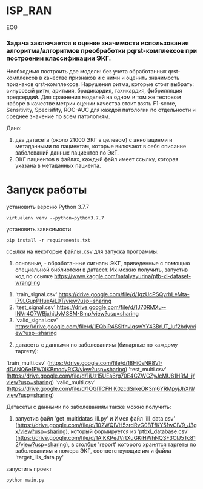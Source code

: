 # ISP_RAN
ECG
### Задача заключается в оценке значимости использования алгоритма/алгоритмов преобработки pqrst-комплексов при построении классификации ЭКГ.
Необходимо построить две модели: без учета обработанных qrst-комплексов в качестве признаков и с ними и оценить значимость признаков qrst-комплексов.
Нарушения ритма, которые стоит выбрать: синусовый ритм, аритмия, брадикардия, тахикардия, фибрилляция предсердий. 
Для сравнения моделей на одном и том же тестовом наборе в качестве метрик оценки качества стоит взять F1-score, Sensitivity, Specisifity, ROC-AUC для каждой патологии по отдельности и среднее значение по всем патологиям.

Дано:
1) два датасета (около 21000 ЭКГ в целевом) с аннотациями и метаданными по пациентам, которые включают в себя описание заболеваний данных пациентов по ЭкГ.
2) ЭКГ пациентов в файлах, каждый файл имеет ссылку, которая указана в метаданных пациента.


# Запуск работы
установить версию Python 3.7.7 
```
virtualenv venv --python=python3.7.7
```
установить зависимости
```
pip install -r requirements.txt
```
ссылки на некоторые файлы .csv для запуска программы:
1. основные, - обработанные сигналы ЭКГ, приведенные с помощью специальной библиотеки в датасет.
Их можно получить, запустив код по ссылке https://www.kaggle.com/natalyayurina/ptb-xl-dataset-wrangling

1) 'train_signal.csv'
https://drive.google.com/file/d/1gzUcPSQyrhLeMta-i79LGupPHueAiL9T/view?usp=sharing
2) 'test_signal.csv'
https://drive.google.com/file/d/1J70RMXu--lNVr4O7WBjxhjUyMS8M-Bmp/view?usp=sharing
3) 'valid_signal.csv'
https://drive.google.com/file/d/1EQbiR4SSlfnviqswYY43BrUT_luf2bdy/view?usp=sharing

2. датасеты с данными по заболеваниям (бинарные по каждому таргету): 

'train_multi.csv' (https://drive.google.com/file/d/18Hi0sNR8VI-dDANQ6e1EW0IKBmodyRX3/view?usp=sharing)
'test_multi.csv' (https://drive.google.com/file/d/1iUz15UEa6rg70E4CZWGZyJcMU81HRM_j/view?usp=sharing)
'valid_multi.csv' (https://drive.google.com/file/d/1OGITCFHiK0zcdSrkeOK3m6YRMpyjJhXN/view?usp=sharing)

Датасеты с данными по заболеваниям также можно получить:
1) запустив файл 'get_multidatas_ill.py' и
Имея файл 'ill_data.csv' (https://drive.google.com/file/d/102WQIVH5zrdRvG0BTfKY51wClV9_J3gx/view?usp=sharing),
который формируется 
из 'ptbxl_database.csv' (https://drive.google.com/file/d/1AIKKPeJVrtXuGKiHWhNQSF3ClJ5Tc812/view?usp=sharing), 
в столбце 'report' которого хранятся таргеты по заболеваниям и номера ЭКГ, соответствующие им
 и файла 'target_ills_data.py'

запустить проект
```
python main.py
```
